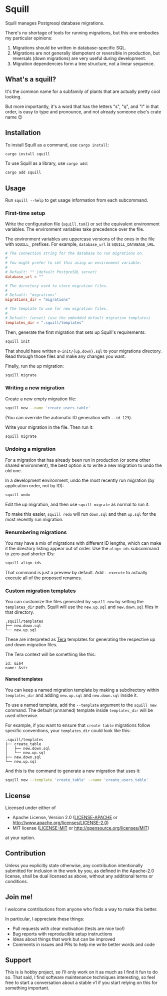 # Squill

Squill manages Postgresql database migrations.

There's no shortage of tools for running migrations, but this one embodies my
particular opinions:

1. Migrations should be written in database-specific SQL.
2. Migrations are not generally idempotent or reversible in production, but
   reversals (down migrations) are very useful during development.
3. Migration dependencies form a tree structure, not a linear sequence.

## What's a squill?

It's the common name for a subfamily of plants that are actually pretty cool looking.

But more importantly, it's a word that has the letters "s", "q", and "l" in
that order, is easy to type and pronounce, and not already someone else's crate
name 😉

## Installation

To install Squill as a command, use `cargo install`:

```bash
cargo install squill
```

To use Squill as a library, use `cargo add`:

```bash
cargo add squill
```

## Usage

Run `squill --help` to get usage information from each subcommand.

### First-time setup

Write the configuration file (`squill.toml`) or set the equivalent environment
variables. The environment variables take precedence over the file.

The environment variables are uppercase versions of the ones in the file with
`SQUILL_` prefixes. For example, `database_url` is `SQUILL_DATABASE_URL`.

```toml
# The connection string for the database to run migrations on.
#
# You might prefer to set this using an environment variable.
#
# Default: "" (default PostgreSQL server)
database_url = ""

# The directory used to store migration files.
#
# Default: "migrations"
migrations_dir = "migrations"

# The template to use for new migration files.
#
# Default: (unset) (use the embedded default migration templates)
templates_dir = ".squill/templates"
```

Then, generate the first migration that sets up Squill's requirements:

```bash
squill init
```

That should have written `0-init/{up,down}.sql` to your migrations directory.
Read through those files and make any changes you want.

Finally, run the up migration:

```bash
squill migrate
```

### Writing a new migration

Create a new empty migration file:

```bash
squill new --name 'create_users_table'
```

(You can override the automatic ID generation with `--id 123`).

Write your migration in the file. Then run it:

```bash
squill migrate
```

### Undoing a migration

For a migration that has already been run in production (or some other shared
environment), the best option is to write a new migration to undo the old one.

In a development environment, undo the most recently run migration (by
application order, not by ID):

```bash
squill undo
```

Edit the up migration, and then use `squill migrate` as normal to run it.

To make this easier, `squill redo` will run `down.sql` and then `up.sql` for the
most recently run migration.

### Renumbering migrations

You may have a mix of migrations with different ID lengths, which can make it
the directory listing appear out of order. Use the `align-ids` subcommand to
zero-pad shorter IDs:

```bash
squill align-ids
```

That command is just a preview by default. Add `--execute` to actually execute
all of the proposed renames.

### Custom migration templates

You can customize the files generated by `squill new` by setting the
`templates_dir` path. Squill will use the `new.up.sql` and `new.down.sql` files
in that directory.

```
.squill/templates
├── new.down.sql
└── new.up.sql
```

These are interpreted as [Tera] templates for generating the respective up and
down migration files.

[Tera]: https://tera.netlify.app/

The Tera context will be something like this:
```
id: &i64
name: &str
```

#### Named templates

You can keep a named migration template by making a subdirectory within
`templates_dir` and adding `new.up.sql` and `new.down.sql` inside it.

To use a named template, add the `--template` argument to the `squill new`
command. The default (unnamed) template inside `templates_dir` will be used
otherwise.

For example, if you want to ensure that `create table` migrations follow
specific conventions, your `templates_dir` could look like this:

```
.squill/templates
├── create_table
│   ├── new.down.sql
│   └── new.up.sql
├── new.down.sql
└── new.up.sql
```

And this is the command to generate a new migration that uses it:

```bash
squill new --template 'create_table' --name 'create_users_table'
```

## License

Licensed under either of

 * Apache License, Version 2.0
   ([LICENSE-APACHE](LICENSE-APACHE) or http://www.apache.org/licenses/LICENSE-2.0)
 * MIT license
   ([LICENSE-MIT](LICENSE-MIT) or http://opensource.org/licenses/MIT)

at your option.

## Contribution

Unless you explicitly state otherwise, any contribution intentionally submitted
for inclusion in the work by you, as defined in the Apache-2.0 license, shall be
dual licensed as above, without any additional terms or conditions.

## Join me!

I welcome contributions from anyone who finds a way to make this better.

In particular, I appreciate these things:
- Pull requests with clear motivation (tests are nice too!)
- Bug reports with reproducible setup instructions
- Ideas about things that work but can be improved
- Comments in issues and PRs to help me write better words and code

## Support

This is is hobby project, so I'll only work on it as much as I find it fun to
do so. That said, I find software maintenance techniques interesting, so feel
free to start a conversation about a stable v1 if you start relying on this for
something important.
